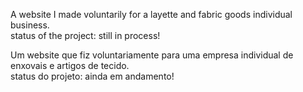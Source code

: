 A website I made voluntarily for a layette and fabric goods individual business.<br>
status of the project: still in process!


Um website que fiz voluntariamente para uma empresa individual de enxovais e artigos de tecido.<br>
status do projeto: ainda em andamento!
